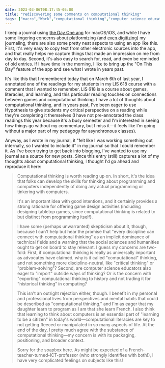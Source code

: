 ```yaml
---
date: 2023-03-06T08:17:45-05:00
title: "rediscovering some comments on computational thinking"
tags: ["macro","Work","computational thinking","computer science education","STEM","STEM education","journaling","Day One","platforms","digital","analog vs. digital","Hypothesis","games","literacies","LIS 618","social annotation","asynchronous teaching"]
---
```

I keep a journal using [the Day One app](https://dayoneapp.com/) for macOS/iOS, and while I have some lingering concerns about platformizing (and [even digitizing](https://spencergreenhalgh.com/relationships/digital-journaling-of-analog-letters/)) my journaling, there are also some pretty neat aspects to using an app like this. First, it's very easy to copy text from other electronic sources into the app, and that really helps me capture things that made an impression on me from day to day. Second, it's also easy to search for, read, and even be reminded of old entries. If I have time in the morning, I like to bring up the "On This Day" feature of the app and see what I wrote in years past.

It's like this that I remembered today that on March 6th of last year, I annotated one of the readings for my students in my LIS 618 course with a comment that I wanted to remember. LIS 618 is a course about games, literacies, and learning, and this particular reading touches on connections between games and computational thinking. I have a lot of thoughts about computational thinking, and in years past, I've been eager to use Hypothesis to give students my critical perspective on a reading while they're completing it themselves (I have not pre-annotated the class readings this year because it's a busy semester and I'm interested in seeing how things go without my commentary, but I miss it—it feels like I'm going without a major part of my pedagogy for asynchronous classes). 

Anyway, as I wrote in my journal, it "felt like I was working something out internally, so I wanted to include it" in my journal so that I could remember it. As I've been trying to get back into blogging, I've wanted to use my journal as a source for new posts. Since this entry (still) captures a lot of my thoughts about computational thinking, I thought I'd go ahead and reproduce it here:

> Computational thinking is worth reading up on. In short, it's the idea that folks can develop the skills for thinking about programming and computers independently of doing any actual programming or tinkering with computers.
> 
> It's an important idea with good intentions, and it certainly provides a strong rationale for offering game design activities (including designing tabletop games, since computational thinking is related to but distinct from programming itself).
> 
> I have some (perhaps unwarranted) skepticism about it, though, because I can't help but hear the promise that "every discipline can connect with computational thinking" as an implicit dominance of technical fields and a warning that the social sciences and humanities ought to get on board to stay relevant. I guess my concerns are two-fold: First, if computational thinking is really as universally important as advocates have claimed, why is it called "computational" thinking, and not something more discipline-neutral, like "critical thinking" or "problem-solving"? Second, are computer science educators also eager to "import" outside ways of thinking? Or is the concern with "exporting" computational thinking to history and not trading it for "historical thinking" in computing?
> 
> This isn't an outright rejection either, though. I benefit in my personal and professional lives from perspectives and mental habits that could be described as "computational thinking," and I'm as eager that my daughter learn to program as I am that she learn French. I also think that learning to think about computers is an essential part of "learning to be a citizen" in today's world—computational literacies are key to not getting fleeced or manipulated in so many aspects of life. At the end of the day, I pretty much agree with the substance of computational thinking—my concern is with its packaging, positioning, and broader context.
> 
> Sorry for the soapbox here. As might be expected of a French-teacher-turned-ICT-professor (who strongly identifies with both!), I have very complicated feelings on subjects like this!
